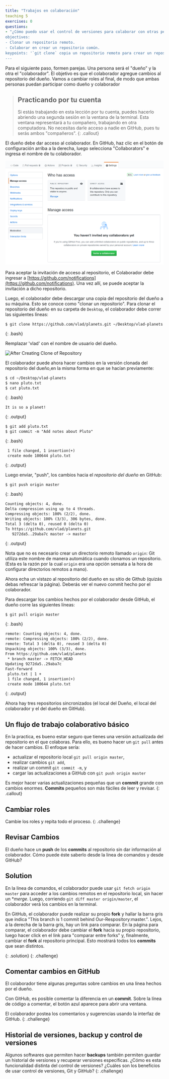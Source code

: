 ```yaml
---
title: "Trabajos en colaboración"
teaching 5
exercises: 0
questions:
- "¿Cómo puedo usar el control de versiones para colaborar con otras personas? 
objectives:
- Clonar un repositorio remoto.
- Colaborar en crear un repositorio común.
keypoints: '`git clone` copia un repositorio remoto para crear un repositorio local llamado `origin` configurado automáticamente.'
---
```


Para el siguiente paso, formen parejas. Una persona será el "dueño" y la otra el "colaborador". El objetivo es que el colaborador agregue cambios al repositorio del dueño. Vamos a cambiar roles al final, de modo que ambas personas puedan participar como dueño y colaborador

> ## Practicando por tu cuenta
>
> Si estás trabajando en esta lección por tu cuenta, puedes hacerlo abriendo una segunda sesión en la 
> ventana de la terminal. Esta ventana representará a tu compañero, trabajando en otra computadora. No necesitas darle acceso a nadie en GitHub, pues tu serás ambos "compañeros".
{: .callout}

El dueño debe dar acceso al colaborador. En GitHub, haz clic en el botón de configuración arriba a la derecha,
luego selecciona "Collaborators" e ingresa el nombre de tu colaborador.

![Adding Collaborators on GitHub](../fig/github-add-collaborators.png)

Para aceptar la invitación de acceso al repositorio, el Colaborador
debe ingresar a [https://github.com/notifications](https://github.com/notifications).
Una vez allí, se puede aceptar la invitación a dicho repositorio.

Luego, el colaborador debe descargar una copia del repositorio del dueño a su máquina. Esto se conoce como "clonar un repositorio". Para clonar el repositorio del dueño en su carpeta de `Desktop`, el colaborador debe correr las siguientes líneas:

~~~
$ git clone https://github.com/vlad/planets.git ~/Desktop/vlad-planets
~~~
{: .bash}

Remplazar 'vlad' con el nombre de usuario del dueño.

![After Creating Clone of Repository](../fig/github-collaboration.svg)

El colaborador puede ahora hacer cambios en la versión clonada del repositorio del dueño,en la misma forma en que se hacían previamente:

~~~
$ cd ~/Desktop/vlad-planets
$ nano pluto.txt
$ cat pluto.txt
~~~
{: .bash}

~~~
It is so a planet!
~~~
{: .output}

~~~
$ git add pluto.txt
$ git commit -m "Add notes about Pluto"
~~~
{: .bash}

~~~
 1 file changed, 1 insertion(+)
 create mode 100644 pluto.txt
~~~
{: .output}

Luego enviar, "push", los cambios hacia el *repositorio del dueño* en GitHub:

~~~
$ git push origin master
~~~
{: .bash}

~~~
Counting objects: 4, done.
Delta compression using up to 4 threads.
Compressing objects: 100% (2/2), done.
Writing objects: 100% (3/3), 306 bytes, done.
Total 3 (delta 0), reused 0 (delta 0)
To https://github.com/vlad/planets.git
   9272da5..29aba7c master -> master
~~~
{: .output}

Nota que no es necesario crear un directorio remoto llamado `origin`: Git utiliza este nombre de manera automática cuando clonamos un repositorio. (Esta es la razón por la cual `origin` era una opción sensata a la hora de configurar directorios remotos a mano).

Ahora echa un vistazo al repositorio del dueño en su sitio de Github (quizás debas refrescar la página). Deberás ver el nuevo commit hecho por el colaborador.

Para descargar los cambios hechos por el colaborador desde GitHub, el dueño corre las siguientes líneas:

~~~
$ git pull origin master
~~~
{: .bash}

~~~
remote: Counting objects: 4, done.
remote: Compressing objects: 100% (2/2), done.
remote: Total 3 (delta 0), reused 3 (delta 0)
Unpacking objects: 100% (3/3), done.
From https://github.com/vlad/planets
 * branch master -> FETCH_HEAD
Updating 9272da5..29aba7c
Fast-forward
 pluto.txt | 1 +
 1 file changed, 1 insertion(+)
 create mode 100644 pluto.txt
~~~
{: .output}

Ahora hay tres repositorios sincronizados (el local del Dueño, el local del colaborador y el del dueño en GitHub).

## Un flujo de trabajo colaborativo básico

En la practica, es bueno estar seguro que tienes una versión actualizada del repositorio en el que colaboras. Para ello, es bueno hacer un `git pull` antes de hacer cambios. El enfoque sería:


* actualizar el repositorio local `git pull origin master`,
* realizar cambios `git add`,
* realizar un commit `git commit -m`, y
* cargar las actualizaciones a GitHub con `git push origin master`

Es mejor hacer varias actualizaciones pequeñas que un **commit** grande con cambios enormes. **Commits** pequeños son más fáciles de leer y revisar.
{: .callout}

## Cambiar roles

Cambie los roles y repita todo el proceso.
{: .challenge}

## Revisar Cambios

El dueño hace un **push** de los **commits** al repositorio sin dar información al colaborador. Cómo puede éste saberlo desde la linea de comandos y desde GitHub?

## Solution

En la linea de comandos, el colaborador puede usar ```git fetch origin master``` para acceder a los cambios remotos en el repositorio local, sin hacer un **merge*. Luego, corriendo ```git diff master origin/master```,  el colaborador verá los cambios en la terminal.  

En GitHub, el colaborador puede realizar su propio **fork** y hallar la barra gris que indica "This branch is 1 commit behind Our-Respository:master.". Lejos, a la derecha de la barra gris, hay un link para comparar. En la página para comparar, el colaborador debe cambiar el **fork** hacia su propio repositorio, luego hacer click en el link para "comparar entre forks" y, finalmente, cambiar el **fork** al repositorio principal. Esto mostrará todos los **commits** que sean distintos. 

{: .solution}
{: .challenge}

## Comentar cambios en GitHub

El colaborador tiene algunas preguntas sobre cambios en una línea hechos por el dueño. 

Con GitHub, es posible comentar la diferencia en un **commit**. Sobre la línea de código a comentar, el botón azul aparece para abrir una ventana. 

El colaborador postea los comentarios y sugerencias usando la interfaz de GitHub.
{: .challenge}

## Historial de versiones, backup y control de versiones

Algunos softwares que permiten hacer **backups** también permiten guardar un historial de versiones y recuperar versiones específicas. ¿Cómo es esta funcionalidad distinta del control de versiones? ¿Cuáles son los beneficios de usar control de versiones, Git y GitHub? 
{: .challenge}
